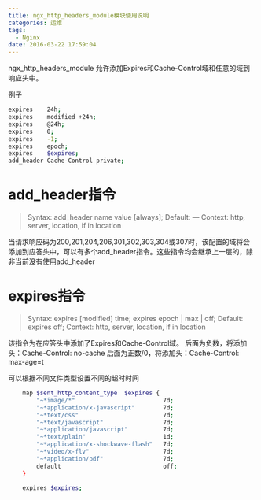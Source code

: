 ```yaml
---
title: ngx_http_headers_module模块使用说明
categories: 运维
tags:
  - Nginx
date: 2016-03-22 17:59:04
---
```




ngx_http_headers_module 允许添加Expires和Cache-Control域和任意的域到响应头中。

例子
```bash
expires    24h;
expires    modified +24h;
expires    @24h;
expires    0;
expires    -1;
expires    epoch;
expires    $expires;
add_header Cache-Control private;
```


# add_header指令

>Syntax:    add_header name value [always];
>Default:   —
>Context:   http, server, location, if in location

当请求响应码为200,201,204,206,301,302,303,304或307时，该配置的域将会添加到应答头中，可以有多个add_header指令。这些指令均会继承上一层的，除非当前没有使用add_header

# expires指令

>Syntax:    expires [modified] time;
                expires epoch | max | off;
>Default:   expires off;
>Context:   http, server, location, if in location

该指令为在应答头中添加了Expires和Cache-Control域。
后面为负数，将添加头：Cache-Control: no-cache
后面为正数/0，将添加头：Cache-Control: max-age=t

可以根据不同文件类型设置不同的超时时间
```bash
    map $sent_http_content_type  $expires {
        "~*image/*"                         7d;
        "~*application/x-javascript"        7d;
        "~*text/css"                        7d;
        "~*text/javascript"                 7d;
        "~*application/javascript"          7d;
        "~*text/plain"                      1d;
        "~*application/x-shockwave-flash"   7d;
        "~*video/x-flv"                     7d;
        "~*application/pdf"                 7d;
        default                             off;
    }

    expires $expires;
```
